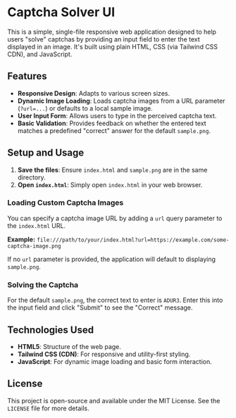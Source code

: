 # Captcha Solver UI

This is a simple, single-file responsive web application designed to help users "solve" captchas by providing an input field to enter the text displayed in an image. It's built using plain HTML, CSS (via Tailwind CSS CDN), and JavaScript.

## Features

- **Responsive Design**: Adapts to various screen sizes.
- **Dynamic Image Loading**: Loads captcha images from a URL parameter (`?url=...`) or defaults to a local sample image.
- **User Input Form**: Allows users to type in the perceived captcha text.
- **Basic Validation**: Provides feedback on whether the entered text matches a predefined "correct" answer for the default `sample.png`.

## Setup and Usage

1.  **Save the files**: Ensure `index.html` and `sample.png` are in the same directory.
2.  **Open `index.html`**: Simply open `index.html` in your web browser.

### Loading Custom Captcha Images

You can specify a captcha image URL by adding a `url` query parameter to the `index.html` URL.

**Example:**
`file:///path/to/your/index.html?url=https://example.com/some-captcha-image.png`

If no `url` parameter is provided, the application will default to displaying `sample.png`.

### Solving the Captcha

For the default `sample.png`, the correct text to enter is `ADUR3`. Enter this into the input field and click "Submit" to see the "Correct" message.

## Technologies Used

-   **HTML5**: Structure of the web page.
-   **Tailwind CSS (CDN)**: For responsive and utility-first styling.
-   **JavaScript**: For dynamic image loading and basic form interaction.

## License

This project is open-source and available under the MIT License. See the `LICENSE` file for more details.